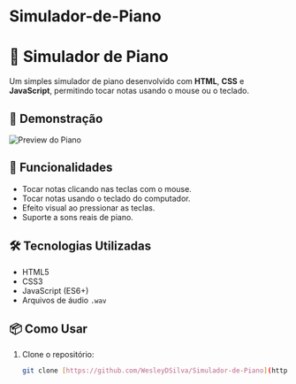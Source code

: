 # Simulador-de-Piano

# 🎹 Simulador de Piano

Um simples simulador de piano desenvolvido com **HTML**, **CSS** e **JavaScript**, permitindo tocar notas usando o mouse ou o teclado.

## 📸 Demonstração
![Preview do Piano](./assets/images/preview.png)

## 🚀 Funcionalidades
- Tocar notas clicando nas teclas com o mouse.
- Tocar notas usando o teclado do computador.
- Efeito visual ao pressionar as teclas.
- Suporte a sons reais de piano.


## 🛠 Tecnologias Utilizadas
- HTML5
- CSS3
- JavaScript (ES6+)
- Arquivos de áudio `.wav`

## 📦 Como Usar
1. Clone o repositório:
   ```bash
   git clone [https://github.com/WesleyDSilva/Simulador-de-Piano](https://github.com/WesleyDSilva/Simulador-de-Piano)
